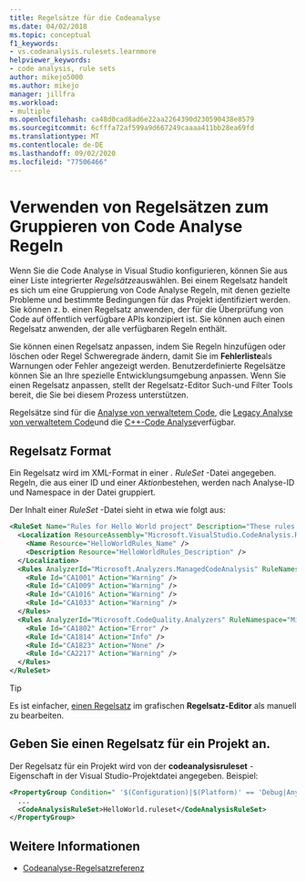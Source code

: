 ```yaml
---
title: Regelsätze für die Codeanalyse
ms.date: 04/02/2018
ms.topic: conceptual
f1_keywords:
- vs.codeanalysis.rulesets.learnmore
helpviewer_keywords:
- code analysis, rule sets
author: mikejo5000
ms.author: mikejo
manager: jillfra
ms.workload:
- multiple
ms.openlocfilehash: ca48d0cad8ad6e22aa2264390d230590438e8579
ms.sourcegitcommit: 6cfffa72af599a9d667249caaaa411bb28ea69fd
ms.translationtype: MT
ms.contentlocale: de-DE
ms.lasthandoff: 09/02/2020
ms.locfileid: "77506466"
---
```

# <a name="use-rule-sets-to-group-code-analysis-rules"></a>Verwenden von Regelsätzen zum Gruppieren von Code Analyse Regeln

Wenn Sie die Code Analyse in Visual Studio konfigurieren, können Sie aus einer Liste integrierter *Regelsätze*auswählen. Bei einem Regelsatz handelt es sich um eine Gruppierung von Code Analyse Regeln, mit denen gezielte Probleme und bestimmte Bedingungen für das Projekt identifiziert werden. Sie können z. b. einen Regelsatz anwenden, der für die Überprüfung von Code auf öffentlich verfügbare APIs konzipiert ist. Sie können auch einen Regelsatz anwenden, der alle verfügbaren Regeln enthält.

Sie können einen Regelsatz anpassen, indem Sie Regeln hinzufügen oder löschen oder Regel Schweregrade ändern, damit Sie im **Fehlerliste**als Warnungen oder Fehler angezeigt werden. Benutzerdefinierte Regelsätze können Sie an Ihre spezielle Entwicklungsumgebung anpassen. Wenn Sie einen Regelsatz anpassen, stellt der Regelsatz-Editor Such-und Filter Tools bereit, die Sie bei diesem Prozess unterstützen.

Regelsätze sind für die [Analyse von verwaltetem Code](analyzer-rule-sets.md), die [Legacy Analyse von verwaltetem Code](how-to-configure-code-analysis-for-a-managed-code-project.md)und die [C++-Code Analyse](/cpp/code-quality/using-rule-sets-to-specify-the-cpp-rules-to-run)verfügbar.

## <a name="rule-set-format"></a>Regelsatz Format

Ein Regelsatz wird im XML-Format in einer *. RuleSet* -Datei angegeben. Regeln, die aus einer ID und einer *Aktion*bestehen, werden nach Analyse-ID und Namespace in der Datei gruppiert.

Der Inhalt einer *RuleSet* -Datei sieht in etwa wie folgt aus:

```xml
<RuleSet Name="Rules for Hello World project" Description="These rules focus on critical issues for the Hello World app." ToolsVersion="10.0">
  <Localization ResourceAssembly="Microsoft.VisualStudio.CodeAnalysis.RuleSets.Strings.dll" ResourceBaseName="Microsoft.VisualStudio.CodeAnalysis.RuleSets.Strings.Localized">
    <Name Resource="HelloWorldRules_Name" />
    <Description Resource="HelloWorldRules_Description" />
  </Localization>
  <Rules AnalyzerId="Microsoft.Analyzers.ManagedCodeAnalysis" RuleNamespace="Microsoft.Rules.Managed">
    <Rule Id="CA1001" Action="Warning" />
    <Rule Id="CA1009" Action="Warning" />
    <Rule Id="CA1016" Action="Warning" />
    <Rule Id="CA1033" Action="Warning" />
  </Rules>
  <Rules AnalyzerId="Microsoft.CodeQuality.Analyzers" RuleNamespace="Microsoft.CodeQuality.Analyzers">
    <Rule Id="CA1802" Action="Error" />
    <Rule Id="CA1814" Action="Info" />
    <Rule Id="CA1823" Action="None" />
    <Rule Id="CA2217" Action="Warning" />
  </Rules>
</RuleSet>
```

> [!TIP]
> Es ist einfacher, [einen Regelsatz](../code-quality/working-in-the-code-analysis-rule-set-editor.md) im grafischen **Regelsatz-Editor** als manuell zu bearbeiten.

## <a name="specify-a-rule-set-for-a-project"></a>Geben Sie einen Regelsatz für ein Projekt an.

Der Regelsatz für ein Projekt wird von der **codeanalysisruleset** -Eigenschaft in der Visual Studio-Projektdatei angegeben. Beispiel:

```xml
<PropertyGroup Condition=" '$(Configuration)|$(Platform)' == 'Debug|AnyCPU' ">
  ...
  <CodeAnalysisRuleSet>HelloWorld.ruleset</CodeAnalysisRuleSet>
</PropertyGroup>
```

## <a name="see-also"></a>Weitere Informationen

- [Codeanalyse-Regelsatzreferenz](../code-quality/rule-set-reference.md)
